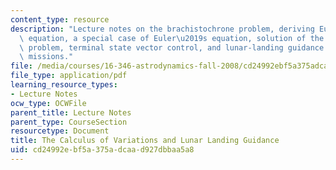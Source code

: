 ```yaml
---
content_type: resource
description: "Lecture notes on the brachistochrone problem, deriving Euler\u2019s\
  \ equation, a special case of Euler\u2019s equation, solution of the brachistochrone\
  \ problem, terminal state vector control, and lunar-landing guidance for Apollo\
  \ missions."
file: /media/courses/16-346-astrodynamics-fall-2008/cd24992ebf5a375adcaad927dbbaa5a8_lec_31.pdf
file_type: application/pdf
learning_resource_types:
- Lecture Notes
ocw_type: OCWFile
parent_title: Lecture Notes
parent_type: CourseSection
resourcetype: Document
title: The Calculus of Variations and Lunar Landing Guidance
uid: cd24992e-bf5a-375a-dcaa-d927dbbaa5a8
---
```

